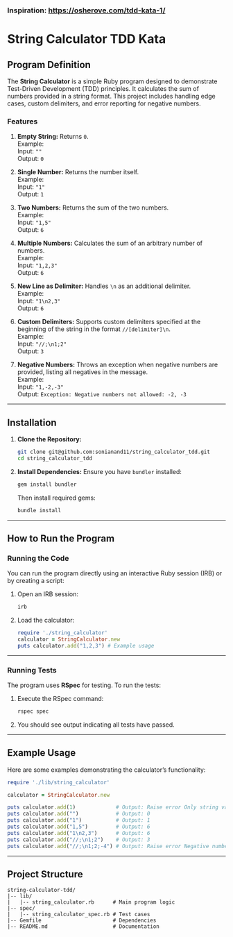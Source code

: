 ### Inspiration: https://osherove.com/tdd-kata-1/

# String Calculator TDD Kata

## Program Definition
The **String Calculator** is a simple Ruby program designed to demonstrate Test-Driven Development (TDD) principles. It calculates the sum of numbers provided in a string format. This project includes handling edge cases, custom delimiters, and error reporting for negative numbers.

### Features
1. **Empty String:** Returns `0`.  
   Example:  
   Input: `""`  
   Output: `0`

2. **Single Number:** Returns the number itself.  
   Example:  
   Input: `"1"`  
   Output: `1`

3. **Two Numbers:** Returns the sum of the two numbers.  
   Example:  
   Input: `"1,5"`  
   Output: `6`

4. **Multiple Numbers:** Calculates the sum of an arbitrary number of numbers.  
   Example:  
   Input: `"1,2,3"`  
   Output: `6`

5. **New Line as Delimiter:** Handles `\n` as an additional delimiter.  
   Example:  
   Input: `"1\n2,3"`  
   Output: `6`

6. **Custom Delimiters:** Supports custom delimiters specified at the beginning of the string in the format `//[delimiter]\n`.  
   Example:  
   Input: `"//;\n1;2"`  
   Output: `3`

7. **Negative Numbers:** Throws an exception when negative numbers are provided, listing all negatives in the message.  
   Example:  
   Input: `"1,-2,-3"`  
   Output: `Exception: Negative numbers not allowed: -2, -3`

---

## Installation

1. **Clone the Repository:**
   ```bash
   git clone git@github.com:sonianand11/string_calculator_tdd.git
   cd string_calculator_tdd
   ```

2. **Install Dependencies:**
   Ensure you have `bundler` installed:
   ```bash
   gem install bundler
   ```
   Then install required gems:
   ```bash
   bundle install
   ```

---

## How to Run the Program

### Running the Code
You can run the program directly using an interactive Ruby session (IRB) or by creating a script:
1. Open an IRB session:
   ```bash
   irb
   ```
2. Load the calculator:
   ```ruby
   require './string_calculator'
   calculator = StringCalculator.new
   puts calculator.add("1,2,3") # Example usage
   ```

---

### Running Tests
The program uses **RSpec** for testing. To run the tests:
1. Execute the RSpec command:
   ```bash
   rspec spec
   ```

2. You should see output indicating all tests have passed.

---

## Example Usage
Here are some examples demonstrating the calculator’s functionality:

```ruby
require './lib/string_calculator'

calculator = StringCalculator.new

puts calculator.add(1)             # Output: Raise error Only string value is allowed in StringCalculator#add method parameter
puts calculator.add("")            # Output: 0
puts calculator.add("1")           # Output: 1
puts calculator.add("1,5")         # Output: 6
puts calculator.add("1\n2,3")      # Output: 6
puts calculator.add("//;\n1;2")    # Output: 3
puts calculator.add("//;\n1;2;-4") # Output: Raise error Negative numbers not allowed: -4
```

---

## Project Structure
```
string-calculator-tdd/
|-- lib/
|   |-- string_calculator.rb      # Main program logic
|-- spec/
|   |-- string_calculator_spec.rb # Test cases
|-- Gemfile                       # Dependencies
|-- README.md                     # Documentation
```